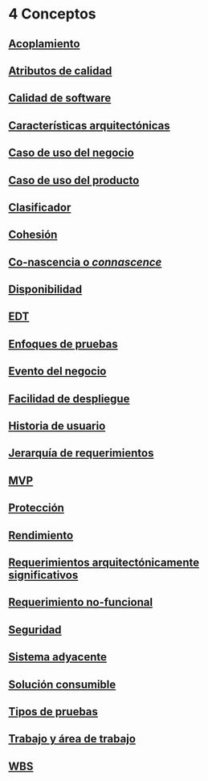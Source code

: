 # 4 Conceptos

## [Acoplamiento](./4_Acoplamiento.md)

## [Atributos de calidad](./4_Atributos_de_calidad.md)

## [Calidad de software](./4_Calidad_de_software.md)

## [Características arquitectónicas](./4_Caracteristicas_arquitectonicas.md)

## [Caso de uso del negocio](./4_Caso_de_uso_del_negocio.md)

## [Caso de uso del producto](./4_Caso_de_uso_del_producto.md)

## [Clasificador](./4_Clasificador.md)

## [Cohesión](./4_Cohesion.md)

## [Co-nascencia o *connascence*](./4_Connascence.md)

## [Disponibilidad](./4_Disponibilidad.md)

## [EDT](./4_EDT.md)

## [Enfoques de pruebas](./4_Enfoques_de_pruebas.md)

## [Evento del negocio](./4_Evento_del_negocio.md)

## [Facilidad de despliegue](./4_Facilidad_de_despliegue.md)

## [Historia de usuario](./4_Historia_de_usuario.md)

## [Jerarquía de requerimientos](./4_Jerarquia_de_requerimientos.md)

## [MVP](./4_MVP.md)

## [Protección](./4_Proteccion.md)

## [Rendimiento](./4_Rendimiento.md)

## [Requerimientos arquitectónicamente significativos](./4_Requerimiento_arquitectonicamente_significativo.md)

## [Requerimiento no-funcional](./4_Requerimiento_no_funcional.md)

## [Seguridad](./4_Seguridad.md)

## [Sistema adyacente](./4_Sistema_adyacente.md)

## [Solución consumible](./4_Solucion_consumible.md)

## [Tipos de pruebas](./4_Tipos_de_pruebas.md)

## [Trabajo y área de trabajo](./4_Trabajo_y_area_de_trabajo.md)

## [WBS](./4_WBS.md)
